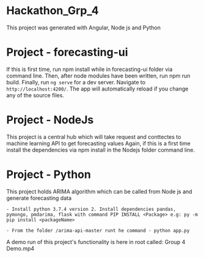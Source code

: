# Hackathon_Grp_4

This project was generated with Angular, Node js and Python

# Project - forecasting-ui  

If this is first time, run npm install while in forecasting-ui folder via command line.  Then, after node modules have been written, run npm run build.
Finally, run `ng serve` for a dev server. Navigate to `http://localhost:4200/`. The app will automatically reload if you change any of the source files.

# Project - NodeJs
	
This project is a central hub which will take request and conttectes to machine learning API to get forecasting values
Again, if this is a first time install the dependencies via npm install in the Nodejs folder command line.

# Project - Python

This project holds ARIMA algorithm which can be called from Node js and generate forecasting data

	- Install python 3.7.4 version 2. Install dependencies pandas, pymongo, pmdarima, flask with command PIP INSTALL <Package> e.g: py -m pip install <packageName>
	
	- From the folder /arima-api-master runt he command - python app.py
	

A demo run of this project's functionality is here in root called: Group 4 Demo.mp4
